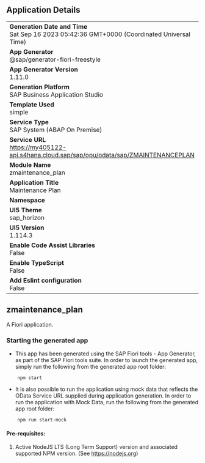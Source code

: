 ## Application Details
|               |
| ------------- |
|**Generation Date and Time**<br>Sat Sep 16 2023 05:42:36 GMT+0000 (Coordinated Universal Time)|
|**App Generator**<br>@sap/generator-fiori-freestyle|
|**App Generator Version**<br>1.11.0|
|**Generation Platform**<br>SAP Business Application Studio|
|**Template Used**<br>simple|
|**Service Type**<br>SAP System (ABAP On Premise)|
|**Service URL**<br>https://my405122-api.s4hana.cloud.sap/sap/opu/odata/sap/ZMAINTENANCEPLAN
|**Module Name**<br>zmaintenance_plan|
|**Application Title**<br>Maintenance Plan|
|**Namespace**<br>|
|**UI5 Theme**<br>sap_horizon|
|**UI5 Version**<br>1.114.3|
|**Enable Code Assist Libraries**<br>False|
|**Enable TypeScript**<br>False|
|**Add Eslint configuration**<br>False|

## zmaintenance_plan

A Fiori application.

### Starting the generated app

-   This app has been generated using the SAP Fiori tools - App Generator, as part of the SAP Fiori tools suite.  In order to launch the generated app, simply run the following from the generated app root folder:

```
    npm start
```

- It is also possible to run the application using mock data that reflects the OData Service URL supplied during application generation.  In order to run the application with Mock Data, run the following from the generated app root folder:

```
    npm run start-mock
```

#### Pre-requisites:

1. Active NodeJS LTS (Long Term Support) version and associated supported NPM version.  (See https://nodejs.org)


